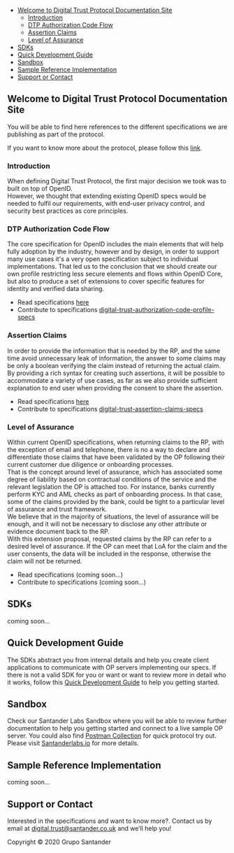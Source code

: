 
- [Welcome to Digital Trust Protocol Documentation Site](#welcome-to-digital-trust-protocol-documentation-site)
  - [Introduction](#introduction)
  - [DTP Authorization Code Flow](#dtp-authorization-code-flow)
  - [Assertion Claims](#assertion-claims)
  - [Level of Assurance](#level-of-assurance)
- [SDKs](#sdks)
- [Quick Development Guide](#quick-development-guide)
- [Sandbox](#sandbox)
- [Sample Reference Implementation](#sample-reference-implementation)
- [Support or Contact](#support-or-contact)

## Welcome to Digital Trust Protocol Documentation Site

You will be able to find here references to the different specifications we are publishing as part of the protocol.

If you want to know more about the protocol, please follow this [link](docs/intro).

### Introduction

When defining Digital Trust Protocol, the first major decision we took was to built on top of OpenID.  
However, we thought that extending existing OpenID specs would be needed to fulfil our requirements, with end-user privacy control, and security best practices as core principles.

### DTP Authorization Code Flow
The core specification for OpenID includes the main elements that will help fully adoption by the industry, however and by design, in order to support many use cases it's a very open specification subject to individual implementations.
That led us to the conclusion that we should create our own profile restricting less secure elements and flows within OpenID Core, but also to produce a set of extensions to cover specific features for identity and verified data sharing.

- Read specifications [here](./auth_code/dtp-auth-code-00.html)
- Contribute to specifications [digital-trust-authorization-code-profile-specs](https://github.com/gruposantander/digital-trust-authorization-code-profile-specs)

### Assertion Claims
In order to provide the information that is needed by the RP, and the same time avoid unnecessary leak of information, the answer to some claims may be only a boolean verifying the claim instead of returning the actual claim.  
By providing a rich syntax for creating such assertions, it will be possible to accommodate a variety of use cases, as far as we also provide sufficient explanation to end user when providing the consent to share the assertion.

- Read specifications [here](./assertions/claim-assertions-00.html)
- Contribute to specifications [digital-trust-assertion-claims-specs](https://github.com/gruposantander/digital-trust-assertion-claims-specs)

### Level of Assurance
Within current OpenID specifications, when returning claims to the RP, with the exception of email and telephone, there is no a way to declare and differentiate those claims that have been validated by the OP following their current customer due diligence or onboarding processes.  
That is the concept around level of assurance, which has associated some degree of liability based on contractual conditions of the service and the relevant legislation the OP is attached too. For instance, banks currently perform KYC and AML checks as part of onboarding process. In that case, some of the claims provided by the bank, could be tight to a particular level of assurance and trust framework.  
We believe that in the majority of situations, the level of assurance will be enough, and it will not be necessary to disclose any other attribute or evidence document back to the RP.  
With this extension proposal, requested claims by the RP can refer to a desired level of assurance. If the OP can meet that LoA for the claim and the user consents, the data will be included in the response, otherwise the claim will not be returned.

- Read specifications (coming soon...)
- Contribute to specifications (coming soon...)

## SDKs
coming soon...

## Quick Development Guide
The SDKs abstract you from internal details and help you create client applications to communicate with OP servers implementing our specs. If there is not a valid SDK for you or want or want to review more in detail who it works, follow this [Quick Development Guide](./docs/quick_development_guide) to help you getting started. 

## Sandbox
Check our Santander Labs Sandbox where you will be able to review further documentation to help you getting started and connect to a live sample OP server. You could also find [Postman Collection](https://www.santanderlabs.io/storage/uploads/2020/02/27/5e57d64cd511bDigital-Trust-Protocol---Sandbox.postman_collection.json.zip) for quick protocol try out. Please visit [Santanderlabs.io](https://www.santanderlabs.io/en/api/iamid) for more details.

## Sample Reference Implementation
coming soon...

## Support or Contact

Interested in the specifications and want to know more?. Contact us by email at [digital.trust@santander.co.uk](mailto:digital.trust@santander.co.uk) and we’ll help you!

Copyright &copy; 2020 Grupo Santander 
